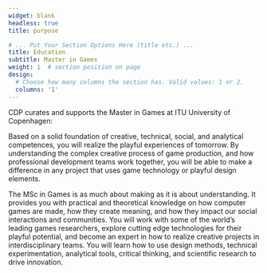 ```yaml
---
widget: blank
headless: true
title: purpose

# ... Put Your Section Options Here (title etc.) ...
title: Education
subtitle: Master in Games
weight: 1  # section position on page
design:
  # Choose how many columns the section has. Valid values: 1 or 2.
  columns: '1'
---
```

CDP curates and supports the Master in Games at ITU University of Copenhagen:

Based on a solid foundation of creative, technical, social, and analytical competences, you will realize the playful experiences of tomorrow. By understanding the complex creative process of game production, and how professional development teams work together, you will be able to make a difference in any project that uses game technology or playful design elements.
 
The MSc in Games is as much about making as it is about understanding. It provides you with practical and theoretical knowledge on how computer games are made, how they create meaning, and how they impact our social interactions and communities. You will work with some of the world’s leading games researchers, explore cutting edge technologies for their playful potential, and become an expert in how to realize creative projects in interdisciplinary teams. You will learn how to use design methods, technical experimentation, analytical tools, critical thinking, and scientific research to drive innovation.

